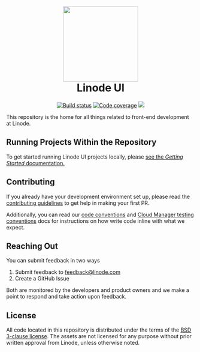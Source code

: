 <h1 align="center">
  <img src="https://www.linode.com/media/images/logos/diagonal/light/linode-logo_diagonal_light_medium.png" width="200" />
  <br />
  Linode UI
</h1>

<p align="center">
  <a href="https://travis-ci.org/linode/manager"><img src="https://travis-ci.org/linode/manager.svg?branch=master" alt="Build status" /></a>
  <a href="https://coveralls.io/github/linode/manager?branch=master"><img src="https://coveralls.io/repos/github/linode/manager/badge.svg?branch=master" alt="Code coverage" /></a>
  <a href="https://lerna.js.org/" alt="maintained with lerna"><img src="https://img.shields.io/badge/maintained%20with-lerna-cc00ff.svg" /></a>
</p>

This repository is the home for all things related to front-end development at Linode.

## Running Projects Within the Repository

To get started running Linode UI projects locally, please [see the _Getting Started_ documentation.](GETTING_STARTED.md)

## Contributing

If you already have your development environment set up, please read the [contributing guidelines](CONTRIBUTING.md) to get help in making your first PR.

Additionally, you can read our [code conventions](./CODE_CONVENTIONS.md) and [Cloud Manager testing conventions](./TESTING.md) docs for instructions on how write code inline with what we expect.

## Reaching Out

You can submit feedback in two ways

1. Submit feedback to feedback@linode.com
2. Create a GitHub Issue

Both are monitored by the developers and product owners and we make a point to respond and take
action upon feedback.

## License

All code located in this repository is distributed under the terms of the [BSD 3-clause
license](LICENSE). The assets are
not licensed for any purpose without prior written approval from Linode, unless
otherwise noted.

